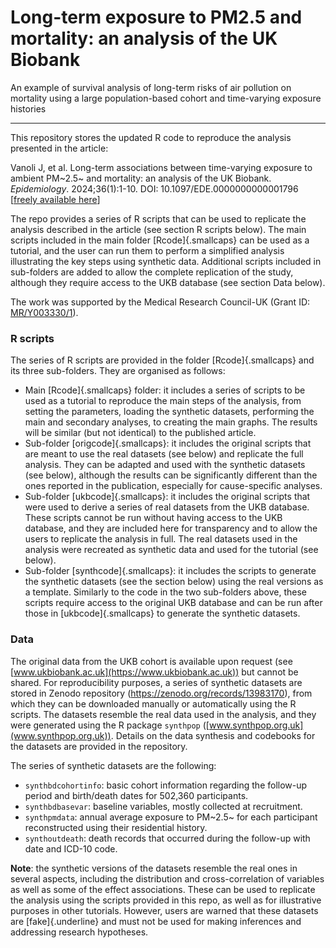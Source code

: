 # Long-term exposure to PM2.5 and mortality: an analysis of the UK Biobank

An example of survival analysis of long-term risks of air pollution on mortality using a large population-based cohort and time-varying exposure histories

------------------------------------------------------------------------

This repository stores the updated R code to reproduce the analysis presented in the article:

Vanoli J, et al. Long-term associations between time-varying exposure to ambient PM~2.5~ and mortality: an analysis of the UK Biobank. *Epidemiology*. 2024;36(1):1-10. DOI: 10.1097/EDE.0000000000001796 [[freely available here](http://www.ag-myresearch.com/2024_vanoli_epidemiol.html)]

The repo provides a series of R scripts that can be used to replicate the analysis described in the article (see section R scripts below). The main scripts included in the main folder [Rcode]{.smallcaps} can be used as a tutorial, and the user can run them to perform a simplified analysis illustrating the key steps using synthetic data. Additional scripts included in sub-folders are added to allow the complete replication of the study, although they require access to the UKB database (see section Data below).

The work was supported by the Medical Research Council-UK (Grant ID: [MR/Y003330/1](https://gtr.ukri.org/projects?ref=MR%2FY003330%2F1)).

### R scripts

The series of R scripts are provided in the folder [Rcode]{.smallcaps} and its three sub-folders. They are organised as follows:

-   Main [Rcode]{.smallcaps} folder: it includes a series of scripts to be used as a tutorial to reproduce the main steps of the analysis, from setting the parameters, loading the synthetic datasets, performing the main and secondary analyses, to creating the main graphs. The results will be similar (but not identical) to the published article.
-   Sub-folder [origcode]{.smallcaps}: it includes the original scripts that are meant to use the real datasets (see below) and replicate the full analysis. They can be adapted and used with the synthetic datasets (see below), although the results can be significantly different than the ones reported in the publication, especially for cause-specific analyses.
-   Sub-folder [ukbcode]{.smallcaps}: it includes the original scripts that were used to derive a series of real datasets from the UKB database. These scripts cannot be run without having access to the UKB database, and they are included here for transparency and to allow the users to replicate the analysis in full. The real datasets used in the analysis were recreated as synthetic data and used for the tutorial (see below).
-   Sub-folder [synthcode]{.smallcaps}: it includes the scripts to generate the synthetic datasets (see the section below) using the real versions as a template. Similarly to the code in the two sub-folders above, these scripts require access to the original UKB database and can be run after those in [ukbcode]{.smallcaps} to generate the synthetic datasets.

### Data

The original data from the UKB cohort is available upon request (see [www.ukbiobank.ac.uk](https://www.ukbiobank.ac.uk)) but cannot be shared. For reproducibility purposes, a series of synthetic datasets are stored in Zenodo repository (<https://zenodo.org/records/13983170>), from which they can be downloaded manually or automatically using the R scripts. The datasets resemble the real data used in the analysis, and they were generated using the R package `synthpop` ([www.synthpop.org.uk](www.synthpop.org.uk)). Details on the data synthesis and codebooks for the datasets are provided in the repository.

The series of synthetic datasets are the following:

-   `synthbdcohortinfo`: basic cohort information regarding the follow-up period and birth/death dates for 502,360 participants.
-   `synthbdbasevar`: baseline variables, mostly collected at recruitment.
-   `synthpmdata`: annual average exposure to PM~2.5~ for each participant reconstructed using their residential history.
-   `synthoutdeath`: death records that occurred during the follow-up with date and ICD-10 code.

**Note**: the synthetic versions of the datasets resemble the real ones in several aspects, including the distribution and cross-correlation of variables as well as some of the effect associations. These can be used to replicate the analysis using the scripts provided in this repo, as well as for illustrative purposes in other tutorials. However, users are warned that these datasets are [fake]{.underline} and must not be used for making inferences and addressing research hypotheses.
